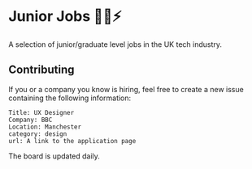 # Junior Jobs 🤘🤖⚡️

A selection of junior/graduate level jobs in the UK tech industry.

## Contributing

If you or a company you know is hiring, feel free to create a new issue containing the following information:

```
Title: UX Designer
Company: BBC
Location: Manchester
category: design
url: A link to the application page
```

The board is updated daily.
